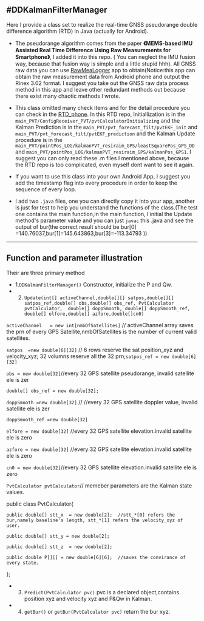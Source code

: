 #DDKalmanFilterManager
------

Here I provide a class set to realize the real-time GNSS pseudorange double difference algorithm (RTD) in Java (actually for Android).

* The pseudorange algorithm comes from the paper **《MEMS-based IMU Assisted Real Time Difference Using Raw Measurements for Smartphone》**, I added it into this repo. ( You can neglect the IMU fusion way, because that fusion way is simple and a little stupid hhh). All GNSS raw data you can use [RawMeaLogger](https://github.com/milkytipo/RawMeaLogger) app to obtain(Notice:this app can obtain the raw measurement data from Android phone and output the Rinex 3.02 format. I suggest you take out the GNSS raw data process method in this app and leave other redundant methods out because there exist many chaotic methods I wrote.

* This class omitted many check items and for the detail procedure you can check in the [RTD_phone](https://github.com/milkytipo/RTD_phone). In this RTD repo, Initiallization is in the `main_PVT/ConfigReceiver_PVT/pvtCalculatorInitializing` and the Kalman Prediction is in the `main_PVT/pvt_forecast_filt/pvtEKF_init` and `main_PVT/pvt_forecast_filt/pvtEKF_prediction` and the Kalman Update procedure is in the `main_PVT/pointPos_LOG/kalmanPVT_resiraim_GPS/leastSquarePos_GPS_DD` and `main_PVT/pointPos_LOG/kalmanPVT_resiraim_GPS/kalmanPos_GPS1`. I suggest you can only read these .m files I mentioned above, because the RTD repo is too complicated, even myself dont want to see it again.
* If you want to use this class into your own Android App, I suggest you add the timestamp flag into every procedure in order to keep the sequence of every loop.
* I add two `.java` files, one you can directly copy it into your app, another is just for test to help you understand the functions of the class.(The test one contains the main function,in the main function, I initial the Update method's parameter value and you can just `javac` this .java and see the output of bur(the correct result should be bur[0] =140.76037,bur\[1]=145.643863,bur\[3]=-113.34793 ))


------
## Function and parameter illustration

Their are three primary method
* 1.`DDKalmanFilterManager()`
Constructor, initialize the P and Qw.
* 2. `Update(int[] activeChannel,double[][] satpos,double[][] satpos_ref,double[] obs,double[] obs_ref, PvtCalculator pvtCalculator,  double[] doppSmooth, double[] doppSmooth_ref, double[] elfore,double[] azfore,double[]cn0)`

`activeChannel   = new int[nmbOfSatellites]` // activeChannel array saves the prn of every GPS Satellite,nmbOfSatellites is the number of current valid satellites.

`satpos  =new double[6][32]` // 6 rows reserve the sat position_xyz and velocity_xyz; 32 volumns reserve all the 32 prn;`satpos_ref = new double[6][32] `

`obs = new double[32]`//every 32 GPS satellite pseudorange, invalid satellite ele is zer

`double[] obs_ref = new double[32];`

`doppSmooth =new double[32]` // //every 32 GPS satellite doppler value, invalid satellite ele is zer

`doppSmooth_ref =new double[32]`

`elfore = new double[32]` //every 32 GPS satellite elevation.invalid satellite ele is zero

`azfore = new double[32]` //every 32 GPS satellite elevation.invalid satellite ele is zero

`cn0 = new double[32]`//every 32 GPS satellite elevation.invalid satellite ele is zero

`PvtCalculator pvtCalculator`// memeber parameters are the Kalman state values.

public  class  PvtCalculator{

	public double[] stt_x  = new double[2];  //stt_*[0] refers the bur,namely baseline's length, stt_*[1] refers the velocity_xyz of user.

	public double[] stt_y = new double[2];

	public double[] stt_z  = new double[2];

	public double P[][] = new double[6][6];  //saves the convirance of every state.

};

* 3. `Predict(PvtCalculator pvc)`
pvc is a declared object,contains position xyz and velocity xyz and P&Qw in Kalman.
* 4. `getBur()` or `getBur(PvtCalculator pvc)`
return the bur xyz.

